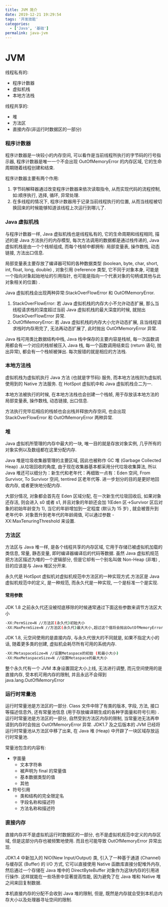 ```yaml
---
title: JVM 简介
date: 2019-12-21 19:29:54
tags: '开发技能'
categories:
  - ['Java', '基础']
permalink: java-jvm
---
```


# JVM

线程私有的:

- 程序计数器
- 虚拟机栈
- 本地方法栈

线程共享的:

- 堆
- 方法区
- 直接内存(非运行时数据区的一部分)

<!-- more -->

### 程序计数器

程序计数器是一块较小的内存空间, 可以看作是当前线程所执行的字节码的行号指示器, 程序计数器是唯一一个不会出现 OutOfMemoryError 的内存区域, 它的生命周期随着线程创建和结束.

程序计数器主要有两个作用:

1. 字节码解释器通过改变程序计数器来依次读取指令, 从而实现代码的流程控制, 如:顺序执行, 选择, 循环, 异常处理.
2. 在多线程的情况下, 程序计数器用于记录当前线程执行的位置, 从而当线程被切换回来的时候能够知道该线程上次运行到哪儿了.

### Java 虚拟机栈

与程序计数器一样, Java 虚拟机栈也是线程私有的, 它的生命周期和线程相同, 描述的是 Java 方法执行的内存模型, 每次方法调用的数据都是通过栈传递的, Java 虚拟机栈是由一个个栈帧组成, 而每个栈帧中都拥有: 局部变量表, 操作数栈, 动态链接, 方法出口信息.

局部变量表主要存放了编译器可知的各种数据类型 (boolean, byte, char, short, int, float, long, double) , 对象引用 (reference 类型, 它不同于对象本身, 可能是一个指向对象起始地址的引用指针, 也可能是指向一个代表对象的句柄或其他与此对象相关的位置) .

Java 虚拟机栈会出现两种异常:StackOverFlowError 和 OutOfMemoryError.

1. StackOverFlowError: 若 Java 虚拟机栈的内存大小不允许动态扩展, 那么当线程请求栈的深度超过当前 Java 虚拟机栈的最大深度的时候, 就抛出 StackOverFlowError 异常.
2. OutOfMemoryError: 若 Java 虚拟机栈的内存大小允许动态扩展, 且当线程请求栈时内存用完了, 无法再动态扩展了, 此时抛出 OutOfMemoryError 异常.

Java 栈可用类比数据结构中栈, Java 栈中保存的主要内容是栈帧, 每一次函数调用都会有一个对应的栈帧被压入 Java 栈, 每一个函数调用结束后 (return 语句, 抛出异常), 都会有一个栈帧被弹出. 每次报错的就是相应的方法栈.

### 本地方法栈

虚拟机栈为虚拟机执行 Java 方法 (也就是字节码) 服务, 而本地方法栈则为虚拟机使用到的 Native 方法服务. 在 HotSpot 虚拟机中和 Java 虚拟机栈合二为一.

本地方法被执行的时候, 在本地方法栈也会创建一个栈帧, 用于存放该本地方法的局部变量表, 操作数栈, 动态链接, 出口信息.

方法执行完毕后相应的栈帧也会出栈并释放内存空间, 也会出现 StackOverFlowError 和 OutOfMemoryError 两种异常.

### 堆

Java 虚拟机所管理的内存中最大的一块, 唯一目的就是存放对象实例, 几乎所有的对象实例以及数组都在这里分配内存.

Java 堆是垃圾收集器管理的主要区域, 因此也被称作 GC 堆 (Garbage Collected Heap) .从垃圾回收的角度, 由于现在收集器基本都采用分代垃圾收集算法, 所以 Java 堆还可以细分为：新生代和老年代：再细致一点有：Eden 空间, From Survivor, To Survivor 空间, tentired 区老年代等. 进一步划分的目的是更好地回收内存, 或者更快地分配内存.

大部分情况, 对象都会首先在 Eden 区域分配, 在一次新生代垃圾回收后, 如果对象还存活, 则会进入 s0 或者 s1, 并且对象的年龄还会加 1(Eden 区->Survivor 区后对象的初始年龄变为 1), 当它的年龄增加到一定程度 (默认为 15 岁) , 就会被晋升到老年代中. 对象晋升到老年代的年龄阈值, 可以通过参数 -XX:MaxTenuringThreshold 来设置.

### 方法区

方法区与 Java 堆一样, 是各个线程共享的内存区域, 它用于存储已被虚拟机加载的类信息, 常量, 静态变量, 即时编译器编译后的代码等数据. 虽然 Java 虚拟机规范把方法区描述为堆的一个逻辑部分, 但是它却有一个别名叫做 Non-Heap (非堆) , 目的应该是与 Java 堆区分开来.

永久代是 HotSpot 虚拟机对虚拟机规范中方法区的一种实现方式.方法区是 Java 虚拟机规范中的定义, 是一种规范, 而永久代是一种实现, 一个是标准一个是实现.

#### 常用参数

JDK 1.8 之前永久代还没被彻底移除的时候通常通过下面这些参数来调节方法区大小

```sh
-XX:PermSize=N //方法区(永久代)初始大小
-XX:MaxPermSize=N //方法区(永久代)最大大小,超过这个值将会抛出OutOfMemoryError异常: java.lang.OutOfMemoryError: PermGen
```

JDK 1.8, 元空间使用的是直接内存, 与永久代很大的不同就是, 如果不指定大小的话, 随着更多类的创建, 虚拟机会耗尽所有可用的系统内存.

```sh
-XX:MetaspaceSize=N //设置Metaspace的初始 (和最小大小)
-XX:MaxMetaspaceSize=N //设置Metaspace的最大大小
```

整个永久代有一个 JVM 本身设置固定大小上线, 无法进行调整, 而元空间使用的是直接内存, 受本机可用内存的限制, 并且永远不会得到 java.lang.OutOfMemoryError

### 运行时常量池

运行时常量池是方法区的一部分. Class 文件中除了有类的版本, 字段, 方法, 接口等描述信息外, 还有常量池信息 (用于存放编译期生成的各种字面量和符号引用) .运行时常量池是方法区的一部分, 自然受到方法区内存的限制, 当常量池无法再申请到内存时会抛出 OutOfMemoryError 异常. JDK1.7 及之后版本的 JVM 已经将运行时常量池从方法区中移了出来, 在 Java 堆 (Heap) 中开辟了一块区域存放运行时常量池.

常量池包含的内容有:

- 字面量
  - 文本字符串
  - 被声明为 final 的常量值
  - 基本数据类型的值
  - 其他
- 符号引用
  - 类和结构的完全限定名
  - 字段名称和描述符
  - 方法名称和描述符

### 直接内存

直接内存并不是虚拟机运行时数据区的一部分, 也不是虚拟机规范中定义的内存区域, 但是这部分内存也被频繁地使用. 而且也可能导致 OutOfMemoryError 异常出现.

JDK1.4 中新加入的 NIO(New Input/Output) 类, 引入了一种基于通道 (Channel) 与缓存区 (Buffer) 的 I/O 方式, 它可以直接使用 Native 函数库直接分配堆外内存, 然后通过一个存储在 Java 堆中的 DirectByteBuffer 对象作为这块内存的引用进行操作. 这样就能在一些场景中显著提高性能, 因为避免了在 Java 堆和 Native 堆之间来回复制数据.

本机直接内存的分配不会收到 Java 堆的限制, 但是, 既然是内存就会受到本机总内存大小以及处理器寻址空间的限制.
